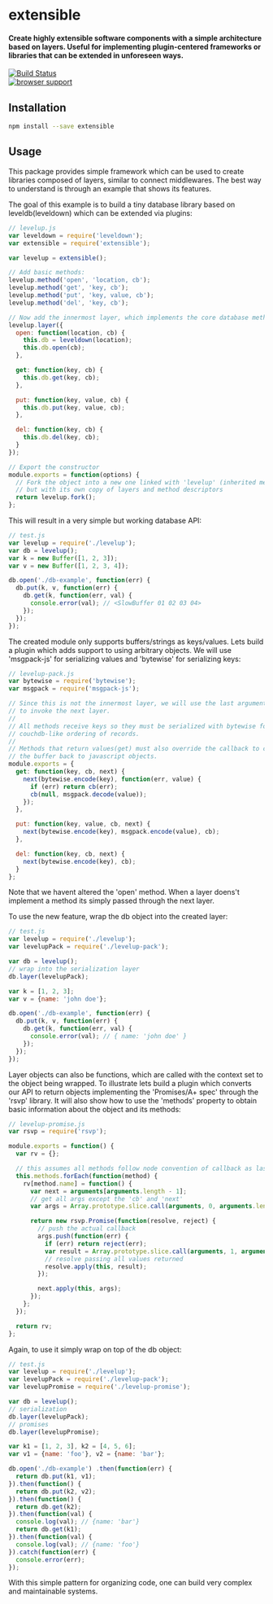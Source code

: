 # extensible

#### Create highly extensible software components with a simple architecture based on layers. Useful for implementing plugin-centered frameworks or libraries that can be extended in unforeseen ways.

[![Build Status](https://travis-ci.org/tarruda/node-extensible.png)](https://travis-ci.org/tarruda/node-extensible)
<br>
[![browser support](https://ci.testling.com/tarruda/node-extensible.png)](https://ci.testling.com/tarruda/node-extensible)


## Installation

```sh
npm install --save extensible
```

## Usage

This package provides simple framework which can be used to create libraries
composed of layers, similar to connect middlewares. The best way to understand
is through an example that shows its features.

The goal of this example is to build a tiny database library based on
leveldb(leveldown) which can be extended via plugins:

```js
// levelup.js
var leveldown = require('leveldown');
var extensible = require('extensible');

var levelup = extensible();

// Add basic methods:
levelup.method('open', 'location, cb');
levelup.method('get', 'key, cb');
levelup.method('put', 'key, value, cb');
levelup.method('del', 'key, cb');

// Now add the innermost layer, which implements the core database methods:
levelup.layer({
  open: function(location, cb) {
    this.db = leveldown(location);
    this.db.open(cb);
  },

  get: function(key, cb) {
    this.db.get(key, cb);
  },

  put: function(key, value, cb) {
    this.db.put(key, value, cb);
  },

  del: function(key, cb) {
    this.db.del(key, cb);
  }
});

// Export the constructor
module.exports = function(options) {
  // Fork the object into a new one linked with 'levelup' (inherited methods)
  // but with its own copy of layers and method descriptors
  return levelup.fork();
};
```

This will result in a very simple but working database API:

```js
// test.js
var levelup = require('./levelup');
var db = levelup();
var k = new Buffer([1, 2, 3]);
var v = new Buffer([1, 2, 3, 4]);

db.open('./db-example', function(err) {
  db.put(k, v, function(err) {
    db.get(k, function(err, val) {
      console.error(val); // <SlowBuffer 01 02 03 04>
    });
  });
});
```

The created module only supports buffers/strings as keys/values. Lets build a
plugin which adds support to using arbitrary objects.  We will use 'msgpack-js'
for serializing values and 'bytewise' for serializing keys:

```js
// levelup-pack.js
var bytewise = require('bytewise');
var msgpack = require('msgpack-js');

// Since this is not the innermost layer, we will use the last argument, 'next'
// to invoke the next layer.
//
// All methods receive keys so they must be serialized with bytewise for a
// couchdb-like ordering of records.
//
// Methods that return values(get) must also override the callback to convert
// the buffer back to javascript objects.
module.exports = {
  get: function(key, cb, next) {
    next(bytewise.encode(key), function(err, value) {
      if (err) return cb(err);
      cb(null, msgpack.decode(value));
    });
  },

  put: function(key, value, cb, next) {
    next(bytewise.encode(key), msgpack.encode(value), cb);
  },

  del: function(key, cb, next) {
    next(bytewise.encode(key), cb);
  }
};
```

Note that we havent altered the 'open' method. When a layer doens't implement a
method its simply passed through the next layer.

To use the new feature, wrap the db object into the created layer:

```js
// test.js
var levelup = require('./levelup');
var levelupPack = require('./levelup-pack');

var db = levelup();
// wrap into the serialization layer
db.layer(levelupPack);

var k = [1, 2, 3];
var v = {name: 'john doe'};

db.open('./db-example', function(err) {
  db.put(k, v, function(err) {
    db.get(k, function(err, val) {
      console.error(val); // { name: 'john doe' }
    });
  });
});
```

Layer objects can also be functions, which are called with the context set to
the object being wrapped. To illustrate lets build a plugin which converts our
API to return objects implementing the 'Promises/A+ spec' through the 'rsvp'
library. It will also show how to use the 'methods' property to obtain basic
information about the object and its methods:


```js
// levelup-promise.js
var rsvp = require('rsvp');

module.exports = function() {
  var rv = {};

  // this assumes all methods follow node convention of callback as last arg
  this.methods.forEach(function(method) {
    rv[method.name] = function() {
      var next = arguments[arguments.length - 1];
      // get all args except the 'cb' and 'next'
      var args = Array.prototype.slice.call(arguments, 0, arguments.length - 2);

      return new rsvp.Promise(function(resolve, reject) {
        // push the actual callback
        args.push(function(err) {
          if (err) return reject(err);
          var result = Array.prototype.slice.call(arguments, 1, arguments.length);
          // resolve passing all values returned
          resolve.apply(this, result);
        });

        next.apply(this, args);
      });
    };
  });

  return rv;
};
```

Again, to use it simply wrap on top of the db object:

```js
// test.js
var levelup = require('./levelup');
var levelupPack = require('./levelup-pack');
var levelupPromise = require('./levelup-promise');

var db = levelup();
// serialization
db.layer(levelupPack);
// promises
db.layer(levelupPromise);

var k1 = [1, 2, 3], k2 = [4, 5, 6];
var v1 = {name: 'foo'}, v2 = {name: 'bar'};

db.open('./db-example') .then(function(err) {
  return db.put(k1, v1);
}).then(function() {
  return db.put(k2, v2);
}).then(function() {
  return db.get(k2);
}).then(function(val) {
  console.log(val); // {name: 'bar'}
  return db.get(k1);
}).then(function(val) {
  console.log(val); // {name: 'foo'}
}).catch(function(err) {
  console.error(err);
});
```

With this simple pattern for organizing code, one can build very complex and
maintainable systems.
